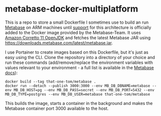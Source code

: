 # metabase-docker-multiplatform

This is a repo to store a small Dockerfile I sometimes use to build an run [Metabase](https://github.com/metabase/metabase) on ARM machines until [support](https://github.com/metabase/metabase/issues/13119) for this architecture is officially added to the Docker image provided by the Metabase-Team. It uses [Amazon Corretto 11 OpenJDK](https://hub.docker.com/_/amazoncorretto) and fetches the latest Metabase JAR using https://downloads.metabase.com/latest/metabase.jar.

I use Portainer to create images based on this Dockerfile, but it's just as easy using the CLI. Clone the repository into a directory of your choice and run these commands (add/remove/replace the environment variables with values relevant to your environment - a full list is available in the [Metabase docs](https://www.metabase.com/docs/latest/operations-guide/environment-variables.html)):

```
docker build --tag that-one-tom/metabase .
docker run --detach --publish 3000:3000 --env MB_DB_DBNAME=metabase --env MB_DB_HOST=pg --env MB_DB_PASS=secret --env MB_DB_PORT=5432 --env MB_DB_TYPE=postgres --env MB_DB_USER=metabase that-one-tom/metabase
```

This builds the image, starts a container in the background and makes the Metabase container port 3000 available to the host.
